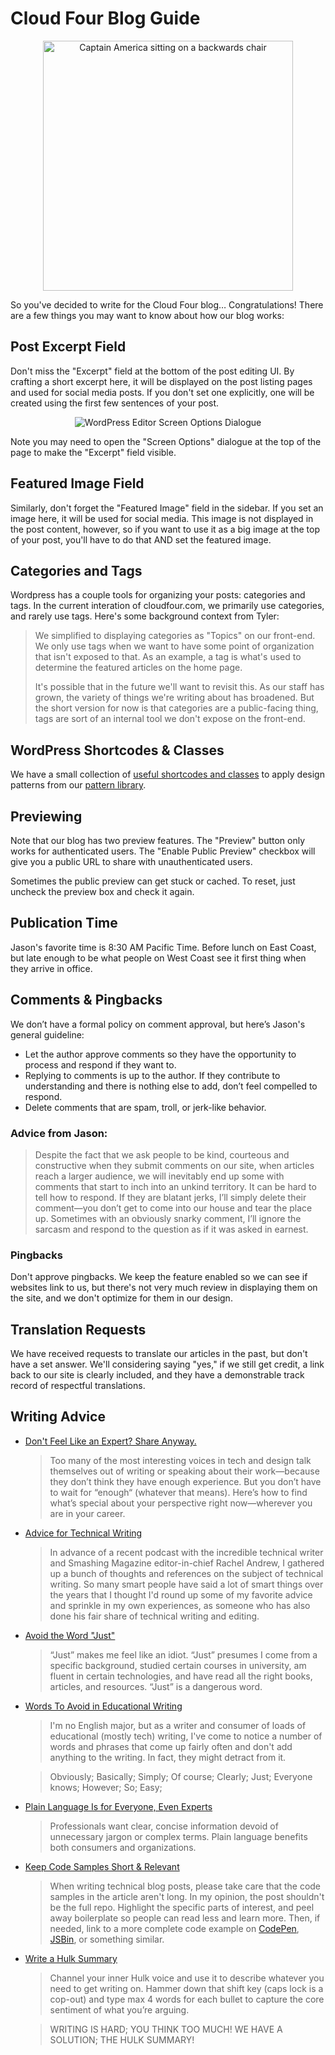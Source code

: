 # Cloud Four Blog Guide

<p align="center"><img alt="Captain America sitting on a backwards chair" src="https://res.cloudinary.com/cloudfour/image/upload/c_scale,f_auto,q_auto,w_800/v1580506044/america_obfr70.jpg" width="400" /></p>

So you've decided to write for the Cloud Four blog… Congratulations! There are a few things you may want to know about how our blog works:

## Post Excerpt Field

Don't miss the "Excerpt" field at the bottom of the post editing UI. By crafting a short excerpt here, it will be displayed on the post listing pages and used for social media posts. If you don't set one explicitly, one will be created using the first few sentences of your post.

<p align="center"><img alt="WordPress Editor Screen Options Dialogue" src="https://res.cloudinary.com/cloudfour/image/upload/c_scale,f_auto,q_auto,w_400/v1580512879/blog-patterns/screen-options.png" /></p>

Note you may need to open the "Screen Options" dialogue at the top of the page to make the "Excerpt" field visible.

## Featured Image Field

Similarly, don't forget the "Featured Image" field in the sidebar. If you set an image here, it will be used for social media. This image is not displayed in the post content, however, so if you want to use it as a big image at the top of your post, you'll have to do that AND set the featured image.

## Categories and Tags

Wordpress has a couple tools for organizing your posts: categories and tags. In the current interation of cloudfour.com, we primarily use categories, and rarely use tags. Here's some background context from Tyler:

>We simplified to displaying categories as "Topics" on our front-end. We only use tags when we want to have some point of organization that isn't exposed to that. As an example, a tag is what's used to determine the featured articles on the home page.
>
>It's possible that in the future we'll want to revisit this. As our staff has grown, the variety of things we're writing about has broadened. But the short version for now is that categories are a public-facing thing, tags are sort of an internal tool we don't expose on the front-end.


## WordPress Shortcodes & Classes

We have a small collection of [useful shortcodes and classes](patterns.md) to apply design patterns from our [pattern library](https://cloudfour-patterns.netlify.com/patterns/utilities.html).

## Previewing

Note that our blog has two preview features. The "Preview" button only works for authenticated users. The "Enable Public Preview" checkbox will give you a public URL to share with unauthenticated users.

Sometimes the public preview can get stuck or cached. To reset, just uncheck the preview box and check it again.

## Publication Time

Jason's favorite time is 8:30 AM Pacific Time. Before lunch on East Coast, but late enough to be what people on West Coast see it first thing when they arrive in office.

## Comments & Pingbacks

We don’t have a formal policy on comment approval, but here’s Jason's general guideline:

- Let the author approve comments so they have the opportunity to process and respond if they want to.
- Replying to comments is up to the author. If they contribute to understanding and there is nothing else to add, don’t feel compelled to respond.
- Delete comments that are spam, troll, or jerk-like behavior.

### Advice from Jason:

> Despite the fact that we ask people to be kind, courteous and constructive when they submit comments on our site, when articles reach a larger audience, we will inevitably end up some with comments that start to inch into an unkind territory. It can be hard to tell how to respond. If they are blatant jerks, I’ll simply delete their comment—you don’t get to come into our house and tear the place up. Sometimes with an obviously snarky comment, I’ll ignore the sarcasm and respond to the question as if it was asked in earnest.

### Pingbacks

Don't approve pingbacks. We keep the feature enabled so we can see if websites link to us, but there's not very much review in displaying them on the site, and we don't optimize for them in our design.

## Translation Requests

We have received requests to translate our articles in the past, but don't have a set answer. We'll considering saying "yes," if we still get credit, a link back to our site is clearly included, and they have a demonstrable track record of respectful translations.

## Writing Advice

- [Don't Feel Like an Expert? Share Anyway.](https://medium.com/@sara_ann_marie/dont-feel-like-an-expert-share-anyway-661f2f8cd038)

  > Too many of the most interesting voices in tech and design talk themselves out of writing or speaking about their work—because they don’t think they have enough experience. But you don’t have to wait for “enough“ (whatever that means). Here’s how to find what’s special about your perspective right now—wherever you are in your career.

- [Advice for Technical Writing](https://css-tricks.com/advice-for-technical-writing/)

  > In advance of a recent podcast with the incredible technical writer and Smashing Magazine editor-in-chief Rachel Andrew, I gathered up a bunch of thoughts and references on the subject of technical writing. So many smart people have said a lot of smart things over the years that I thought I'd round up some of my favorite advice and sprinkle in my own experiences, as someone who has also done his fair share of technical writing and editing.

- [Avoid the Word "Just"](https://bradfrost.com/blog/post/just/)

  > “Just” makes me feel like an idiot. “Just” presumes I come from a specific background, studied certain courses in university, am fluent in certain technologies, and have read all the right books, articles, and resources. “Just” is a dangerous word.

- [Words To Avoid in Educational Writing](https://css-tricks.com/words-avoid-educational-writing/)

  > I'm no English major, but as a writer and consumer of loads of educational (mostly tech) writing, I've come to notice a number of words and phrases that come up fairly often and don't add anything to the writing. In fact, they might detract from it.

  > Obviously; Basically; Simply; Of course; Clearly; Just; Everyone knows; However; So; Easy;

- [Plain Language Is for Everyone, Even Experts](https://www.nngroup.com/articles/plain-language-experts/)

  > Professionals want clear, concise information devoid of unnecessary jargon or complex terms. Plain language benefits both consumers and organizations.

- [Keep Code Samples Short & Relevant](https://twitter.com/sarah_edo/status/1106631555693187073)

  > When writing technical blog posts, please take care that the code samples in the article aren't long. In my opinion, the post shouldn't be the full repo. Highlight the specific parts of interest, and peel away boilerplate so people can read less and learn more. Then, if needed, link to a more complete code example on [CodePen](https://codepen.io/), [JSBin](https://jsbin.com/), or something similar.

- [Write a Hulk Summary](https://chriscoyier.net/2020/01/23/the-hulk-summary/)

  > Channel your inner Hulk voice and use it to describe whatever you need to get writing on. Hammer down that shift key (caps lock is a cop-out) and type max 4 words for each bullet to capture the core sentiment of what you’re arguing.

  > WRITING IS HARD; YOU THINK TOO MUCH! WE HAVE A SOLUTION; THE HULK SUMMARY!
